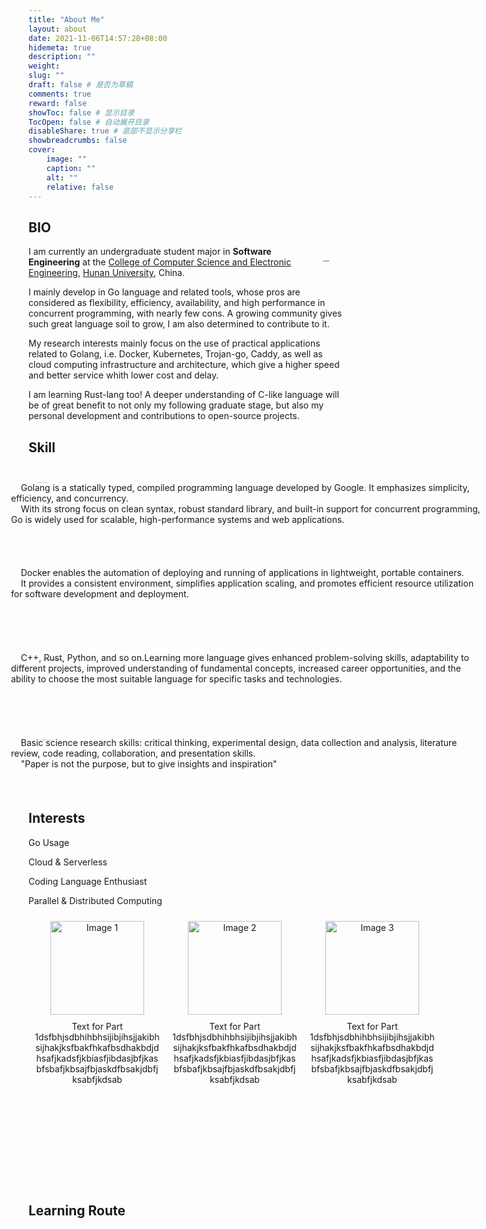 ```yaml
---
title: "About Me"
layout: about
date: 2021-11-06T14:57:28+08:00
hidemeta: true
description: ""
weight:
slug: ""
draft: false # 是否为草稿
comments: true
reward: false
showToc: false # 显示目录
TocOpen: false # 自动展开目录
disableShare: true # 底部不显示分享栏
showbreadcrumbs: false
cover:
    image: ""
    caption: ""
    alt: ""
    relative: false
---
```



## BIO
<img src="http://magenta-note-1305707521.coscd.myqcloud.com/JiangHan.jpg" align='right' alt="JiangHan" style="zoom:15%; padding:150px"/> I am currently an undergraduate student major in **Software Engineering** at the [College of Computer Science and Electronic Engineering](http://csee.hnu.edu.cn/home.htm), [Hunan University](http://www-en.hnu.edu.cn), China.

I mainly develop in Go language and related tools, whose pros are considered as flexibility, efficiency, availability, and high performance in concurrent programming, with nearly few cons. A growing community gives such great language soil to grow, I am also determined to contribute to it.

My research interests mainly focus on the use of practical applications related to Golang, i.e. Docker, Kubernetes, Trojan-go, Caddy, as well as cloud computing infrastructure and architecture, which give a higher speed and better service whith lower cost and delay.

I am learning Rust-lang too! A deeper understanding of C-like language will be of great benefit to not only my following graduate stage, but also my personal development and contributions to open-source projects.


## Skill
## 


<div>
  <img src="http://magenta-note-1305707521.coscd.myqcloud.com/Screenshot%202023-05-15%20at%2020.35.22-20230516125323454.png" alt="Screenshot 2023-05-15 at 20.35.22" align='left' style="zoom:7%; padding:200px" />
  <p style='position:absolute; left:200px'>
    &nbsp;&nbsp;&nbsp;&nbsp;Golang is a statically typed, compiled programming language developed by Google. It emphasizes simplicity, efficiency, and concurrency. <br>
    &nbsp;&nbsp;&nbsp;&nbsp;With its strong focus on clean syntax, robust standard library, and built-in support for concurrent programming, Go is widely used for scalable, high-performance systems and web applications.
  </p>
</div>
<br><br><br><br>
<br><br><br><br>

<div>
  <img src="http://magenta-note-1305707521.coscd.myqcloud.com/doccccccc.png" alt="Screenshot 2023-05-15 at 20.35.22" alt="Screenshot 2023-05-15 at 20.35.22" align='left' style="zoom:11%; padding:200px" />
  <p style='position:absolute; left:200px'>
    &nbsp;&nbsp;&nbsp;&nbsp;Docker enables the automation of deploying and running of applications in lightweight, portable containers. <br>
    &nbsp;&nbsp;&nbsp;&nbsp;It provides a consistent environment, simplifies application scaling, and promotes efficient resource utilization for software development and deployment.
  </p>
</div>
<br><br><br><br>
<br><br><br><br>

<div>
  <img src="http://magenta-note-1305707521.coscd.myqcloud.com/Screenshot%202023-05-16%20at%2013.05.20-2.png" alt="Screenshot 2023-05-15 at 20.35.22" align='left' style="zoom:12%; padding:200px" />
  <p style='position:absolute; left:200px'>
    &nbsp;&nbsp;&nbsp;&nbsp;C++, Rust, Python, and so on.Learning more language gives enhanced problem-solving skills, adaptability to different projects, improved understanding of fundamental concepts, increased career opportunities, and the ability to choose the most suitable language for specific tasks and technologies.
  </p>
</div>
<br><br><br><br>
<br><br><br><br>

<div>
  <img src="http://magenta-note-1305707521.coscd.myqcloud.com/Screenshot%202023-05-16%20at%2013.04.26-2.png" alt="Screenshot 2023-05-15 at 20.35.22" align='left' style="zoom:9%; padding:200px" />
  <p style='position:absolute; left:200px'>
    &nbsp;&nbsp;&nbsp;&nbsp;Basic science research skills: critical thinking, experimental design, data collection and analysis, literature review, code reading, collaboration,  and presentation skills. <br>
    &nbsp;&nbsp;&nbsp;&nbsp;"Paper is not the purpose, but to give insights and inspiration"
  </p>
</div>
<br><br><br><br><br><br>

## Interests
Go Usage

Cloud & Serverless

Coding Language Enthusiast

Parallel & Distributed Computing

<style>
.container {
  display: flex;
  justify-content: space-between;
  align-items: center;
}

.part {
  text-align: center;
  margin: 10px;
}

.image {
  width: 150px;
  height: 150px;
}

.text {
  margin-top: 10px;
  max-width: 200px;
  word-wrap: break-word;
}
</style>
</head>
<body>

<div class="container">
  <div class="part">
    <img class="image" src="http://magenta-note-1305707521.coscd.myqcloud.com/Screenshot%202023-05-16%20at%2013.05.20-2.png" alt="Image 1">
    <p class="text">Text for Part 1dsfbhjsdbhihbhsijibjihsjjakibhsijhakjksfbakfhkafbsdhakbdjdhsafjkadsfjkbiasfjibdasjbfjkasbfsbafjkbsajfbjaskdfbsakjdbfjksabfjkdsab</p>
  </div>

  <div class="part">
    <img class="image" src="http://magenta-note-1305707521.coscd.myqcloud.com/Screenshot%202023-05-16%20at%2013.05.20-2.png" alt="Image 2">
    <p class="text">Text for Part 1dsfbhjsdbhihbhsijibjihsjjakibhsijhakjksfbakfhkafbsdhakbdjdhsafjkadsfjkbiasfjibdasjbfjkasbfsbafjkbsajfbjaskdfbsakjdbfjksabfjkdsab</p>
  </div>

  <div class="part">
    <img class="image" src="http://magenta-note-1305707521.coscd.myqcloud.com/Screenshot%202023-05-16%20at%2013.05.20-2.png" alt="Image 3">
    <p class="text">Text for Part 1dsfbhjsdbhihbhsijibjihsjjakibhsijhakjksfbakfhkafbsdhakbdjdhsafjkadsfjkbiasfjibdasjbfjkasbfsbafjkbsajfbjaskdfbsakjdbfjksabfjkdsab</p>
  </div>
</div>
<br><br><br><br>
<br><br><br><br>
    

## Learning Route
